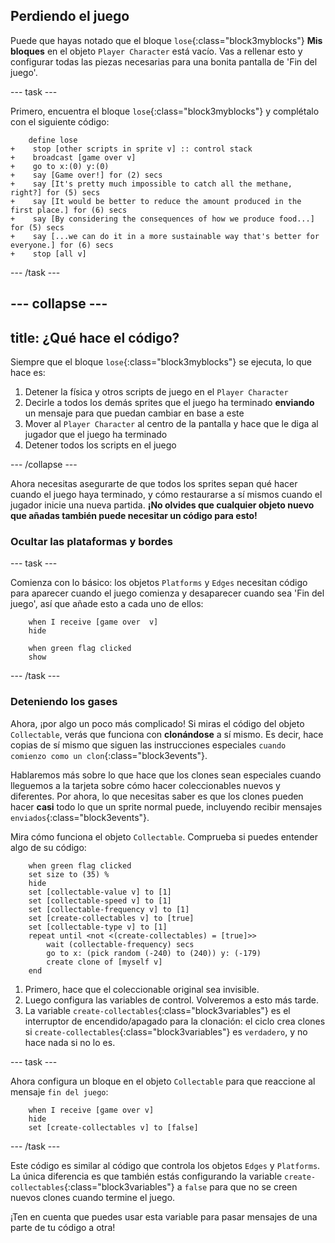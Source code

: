 ## Perdiendo el juego

Puede que hayas notado que el bloque `lose`{:class="block3myblocks"} **Mis bloques** en el objeto `Player Character` está vacío. Vas a rellenar esto y configurar todas las piezas necesarias para una bonita pantalla de 'Fin del juego'.

--- task ---

Primero, encuentra el bloque `lose`{:class="block3myblocks"} y complétalo con el siguiente código:

```blocks3
    define lose
+    stop [other scripts in sprite v] :: control stack
+    broadcast [game over v]
+    go to x:(0) y:(0)
+    say [Game over!] for (2) secs
+    say [It's pretty much impossible to catch all the methane, right?] for (5) secs
+    say [It would be better to reduce the amount produced in the first place.] for (6) secs
+    say [By considering the consequences of how we produce food...] for (5) secs
+    say [...we can do it in a more sustainable way that's better for everyone.] for (6) secs
+    stop [all v]
```

--- /task ---

--- collapse ---
---
title: ¿Qué hace el código?
---

Siempre que el bloque `lose`{:class="block3myblocks"} se ejecuta, lo que hace es:

 1. Detener la física y otros scripts de juego en el `Player Character`
 2. Decirle a todos los demás sprites que el juego ha terminado **enviando** un mensaje para que puedan cambiar en base a este
 3. Mover al `Player Character` al centro de la pantalla y hace que le diga al jugador que el juego ha terminado
 4. Detener todos los scripts en el juego

--- /collapse ---

Ahora necesitas asegurarte de que todos los sprites sepan qué hacer cuando el juego haya terminado, y cómo restaurarse a sí mismos cuando el jugador inicie una nueva partida. **¡No olvides que cualquier objeto nuevo que añadas también puede necesitar un código para esto!**

### Ocultar las plataformas y bordes

--- task ---

Comienza con lo básico: los objetos `Platforms` y `Edges` necesitan código para aparecer cuando el juego comienza y desaparecer cuando sea 'Fin del juego', así que añade esto a cada uno de ellos:

```blocks3
    when I receive [game over  v]
    hide
```

```blocks3
    when green flag clicked
    show
```

--- /task ---

### Deteniendo los gases

Ahora, ¡por algo un poco más complicado! Si miras el código del objeto `Collectable`, verás que funciona con **clonándose** a sí mismo. Es decir, hace copias de sí mismo que siguen las instrucciones especiales `cuando comienzo como un clon`{:class="block3events"}.

Hablaremos más sobre lo que hace que los clones sean especiales cuando lleguemos a la tarjeta sobre cómo hacer coleccionables nuevos y diferentes. Por ahora, lo que necesitas saber es que los clones pueden hacer **casi** todo lo que un sprite normal puede, incluyendo recibir mensajes `enviados`{:class="block3events"}.

Mira cómo funciona el objeto `Collectable`. Comprueba si puedes entender algo de su código:

```blocks3
    when green flag clicked
    set size to (35) %
    hide
    set [collectable-value v] to [1]
    set [collectable-speed v] to [1]
    set [collectable-frequency v] to [1]
    set [create-collectables v] to [true]
    set [collectable-type v] to [1]
    repeat until <not <(create-collectables) = [true]>>
        wait (collectable-frequency) secs
        go to x: (pick random (-240) to (240)) y: (-179)
        create clone of [myself v]
    end
```

 1. Primero, hace que el coleccionable original sea invisible.
 2. Luego configura las variables de control. Volveremos a esto más tarde.
 3. La variable `create-collectables`{:class="block3variables"} es el interruptor de encendido/apagado para la clonación: el ciclo crea clones si `create-collectables`{:class="block3variables"} es `verdadero`, y no hace nada si no lo es.

--- task ---

Ahora configura un bloque en el objeto `Collectable` para que reaccione al mensaje `fin del juego`:

```blocks3
    when I receive [game over v]
    hide
    set [create-collectables v] to [false]
```

--- /task ---

Este código es similar al código que controla los objetos `Edges` y `Platforms`. La única diferencia es que también estás configurando la variable `create-collectables`{:class="block3variables"} a `false` para que no se creen nuevos clones cuando termine el juego.

¡Ten en cuenta que puedes usar esta variable para pasar mensajes de una parte de tu código a otra! 
